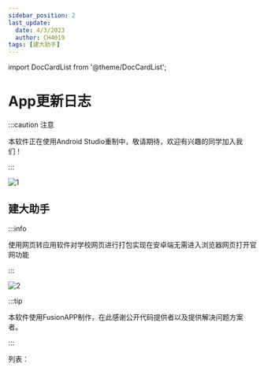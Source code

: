 ```yaml
---
sidebar_position: 2
last_update:
  date: 4/3/2023
  author: CH4019
tags: [建大助手]
---
```

import DocCardList from '@theme/DocCardList';

# App更新日志

:::caution 注意

本软件正在使用Android Studio重制中，敬请期待，欢迎有兴趣的同学加入我们！

:::

<!-- ![1](https://user-assets.sxlcdn.com/images/774616/FmOW89yIhan-EG0UPX5DimMsHuHs.png?imageMogr2/strip/auto-orient/thumbnail/1200x9000%3E/format/png) -->
  

  
![1](https://i.328888.xyz/2023/04/21/ihWxzq.png)


## 建大助手

:::info

使用网页转应用软件对学校网页进行打包实现在安卓端无需进入浏览器网页打开官网功能

:::

![2](https://user-assets.sxlcdn.com/images/774616/lnZj8R3WRlGq4uzsfFrVY-OwXA8D.png?imageMogr2/strip/auto-orient/thumbnail/1200x9000%3E/quality/90!/format/png)

:::tip

本软件使用FusionAPP制作，在此感谢公开代码提供者以及提供解决问题方案者。

:::

列表：

<DocCardList />

